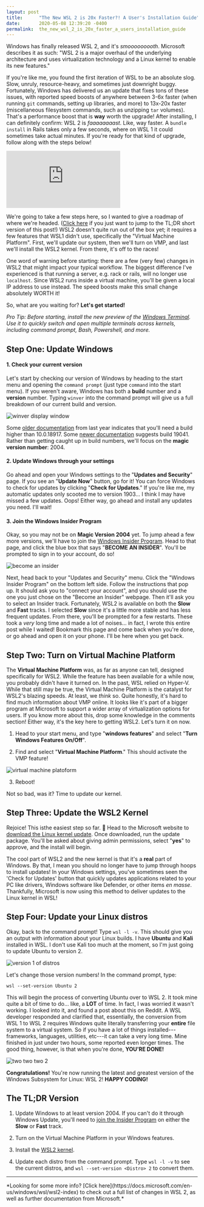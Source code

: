 ```yaml
---
layout: post
title:      "The New WSL 2 is 20x Faster?! A User's Installation Guide"
date:       2020-05-08 12:39:20 -0400
permalink:  the_new_wsl_2_is_20x_faster_a_users_installation_guide
---
```



Windows has finally released WSL 2, and it's *smooooooooth*. Microsoft describes it as such: "WSL 2 is a major overhaul of the underlying architecture and uses virtualization technology and a Linux kernel to enable its new features." 

If you're like me, you found the first iteration of WSL to be an absolute slog. Slow, unruly, resource-heavy, and sometimes just downright buggy. Fortunately, Windows has delivered us an update that fixes tons of these issues, with reported speed boosts of anywhere between 3-6x faster (when running `git` commands, setting up libraries, and more) to 13x-20x faster (miscellaneous filesystem commands, such as unzipping `tar` volumes). That's a performance boost that is **way** worth the upgrade! After installing, I can definitely confirm: WSL 2 is *faaaaaaaast*. Like, way faster. A `bundle install` in Rails takes only a few seconds, where on WSL 1 it could sometimes take actual minutes. If you're ready for that kind of upgrade, follow along with the steps below!

![time for two](https://www.quittrain.com/applications/core/interface/imageproxy/imageproxy.php?img=https://media.giphy.com/media/aaMosvrTpTvCo/giphy.gif&key=cec2464a6f167ad91784cf0c42176806afdc8cdfdea7a81469396177d9313dc5)

We're going to take a few steps here, so I wanted to give a roadmap of where we're headed. ([Click here](#tldr) if you just want to jump to the TL;DR short version of this post!) WSL2 doesn't quite run out of the box yet; it requires a few features that WSL1 didn't use, specifically the "Virtual Machine Platform". First, we'll update our system, then we'll turn on VMP, and last we'll install the WSL2 kernel. From there, it's off to the races! 

One word of warning before starting: there are a few (very few) changes in WSL2 that might impact your typical workflow. The biggest difference I've experienced is that running a server, e.g. rack or rails, will no longer use `localhost`. Since WSL2 runs inside a virtual machine, you'll be given a local IP address to use instead. The speed boosts make this small change absolutely WORTH it!

So, what are you waiting for? **Let's get started!**

*Pro Tip: Before starting, install the new preview of the [Windows Terminal](https://www.microsoft.com/en-us/p/windows-terminal-preview/9n0dx20hk701). Use it to quickly switch and open multiple terminals across kernels, including command prompt, Bash, Powershell, and more.*

## Step One: Update Windows

#### 1. Check your current version
Let's start by checking our version of Windows by heading to the start menu and opening the `command prompt` (just type `command` into the start menu). If you weren't aware, Windows has both a **build** number and a **version** number. Typing `winver` into the command prompt will give us a full breakdown of our current build and version. 

![winver display window](https://i.imgur.com/IoAFNsr.png)

Some [older documentation](https://docs.microsoft.com/en-us/windows/wsl/wsl2-install) from last year indicates that you'll need a build higher than 10.0.18917. Some [newer documentation](https://devblogs.microsoft.com/commandline/wsl2-will-be-generally-available-in-windows-10-version-2004/) suggests build 19041. Rather than getting caught up in build numbers, we'll focus on the **magic version number**: 2004.

#### 2. Update Windows through your settings
Go ahead and open your Windows settings to the "**Updates and Security**" page. If you see an "**Update Now**" button, go for it! You can force Windows to check for updates by clicking "**Check for Updates**." If you're like me, my automatic updates only scooted me to version 1903... I think I may have missed a few updates. Oops! Either way, go ahead and install any updates you need. I'll wait!

#### 3. Join the Windows Insider Program
Okay, so you may not be on **Magic Version 2004** yet. To jump ahead a few more versions, we'll have to join the [Windows Insider Program](https://insider.windows.com/en-us). Head to that page, and click the blue box that says "**BECOME AN INSIDER**". You'll be prompted to sign in to your account, do so!

![become an insider](https://i.imgur.com/CHxgvy4.png) 

Next, head back to your "Updates and Security" menu. Click the "Windows Insider Program" on the bottom left side. Follow the instructions that pop up. It should ask you to "connect your account", and you should use the one you just chose on the "Become an Insider" webpage. Then it'll ask you to select an Insider track. Fortunately, WSL2 is available on both the **Slow** and **Fast** tracks. I selected **Slow** since it's a little more stable and has less frequent updates. From there, you'll be prompted for a few restarts. These took a *very* long time and made a lot of noises... in fact, I wrote this entire post while I waited! Bookmark this page and come back when you're done, or go ahead and open it on your phone. I'll be here when you get back.

## Step Two: Turn on Virtual Machine Platform

The **Virtual Machine Platform** was, as far as anyone can tell, designed specifically for WSL2. While the feature has been available for a while now, you probably didn't have it turned on. In the past, WSL relied on Hyper-V. While that still may be true, the Virtual Machine Platform is the catalyst for WSL2's blazing speeds. At least, we *think* so. Quite honestly, it's hard to find much information about VMP online. It looks like it's part of a bigger program at Microsoft to support a wider array of virtualization options for users. If you know more about this, drop some knowledge in the comments section! Either way, it's the key here to getting WSL2. Let's turn it on now.

1. Head to your start menu, and type "**windows features**" and select "**Turn Windows Features On/Off**".

2. Find and select "**Virtual Machine Platform**." This should activate the VMP feature!

![virtual machine platoform](https://i.imgur.com/79yUy72.png)

3. Reboot!

Not so bad, was it? Time to update our kernel.

## Step Three: Update the WSL2 Kernel

Rejoice! This isthe easiest step so far. 🙌 Head to the Microsoft website to [download the Linux kernel update](https://docs.microsoft.com/en-us/windows/wsl/wsl2-kernel). Once downloaded, run the update package. You'll be asked about giving admin permissions, select "**yes**" to approve, and the install will begin.

The cool part of WSL2 and the new kernel is that it's a **real** part of Windows. By that, I mean you should no longer have to jump through hoops to install updates! In your Windows settings, you've sometimes seen the 'Check for Updates' button that quickly updates applications related to your PC like drivers, Windows software like Defender, or other items *en masse*. Thankfully, Microsoft is now using this method to deliver updates to the Linux kernel in WSL! 

## Step Four: Update your Linux distros

Okay, back to the command prompt! Type `wsl -l -v`. This should give you an output with information about your Linux builds. I have **Ubuntu** and **Kali** installed in WSL. I don't use Kali too much at the moment, so I'm just going to update Ubuntu to version 2.

![version 1 of distros](https://i.imgur.com/At18Nza.png)

Let's change those version numbers! In the command prompt, type:

`wsl --set-version Ubuntu 2`

This will begin the process of converting Ubuntu over to WSL 2. It took mine quite a bit of time to do... like, a **LOT** of time. In fact, I was worried it wasn't working. I looked into it, and found a post about this on Reddit. A WSL developer responded and clarified that, essentially, the conversion from WSL 1 to WSL 2 requires Windows quite literally transferring your **entire** file system to a virtual system. So if you have a lot of things installed---frameworks, languages, utilities, etc---it can take a very long time. Mine finished in just under two hours, some reported even longer times. The good thing, however, is that when you're done, **YOU'RE DONE!**

![two two two 2](https://www.animatedimages.org/data/media/712/animated-number-image-0196.gif)

**Congratulations!** You're now running the latest and greatest version of the Windows Subsystem for Linux: WSL 2! **HAPPY CODING!**

<a name="tldr"></a>
## The TL;DR Version

1. Update Windows to at least version 2004. If you can't do it through Windows Update, you'll need to [join the Insider Program](https://insider.windows.com/en-us) on either the **Slow** or **Fast** track.

2. Turn on the Virtual Machine Platform in your Windows features.

3. Install the [WSL2 kernel](https://docs.microsoft.com/en-us/windows/wsl/wsl2-kernel).

4. Update each distro from the command prompt. Type `wsl -l -v` to see the current distros, and `wsl --set-version <Distro> 2` to convert them.

<hr> *Looking for some more info? [Click here](https://docs.microsoft.com/en-us/windows/wsl/wsl2-index) to check out a full list of changes in WSL 2, as well as further documentation from Microsoft.*
